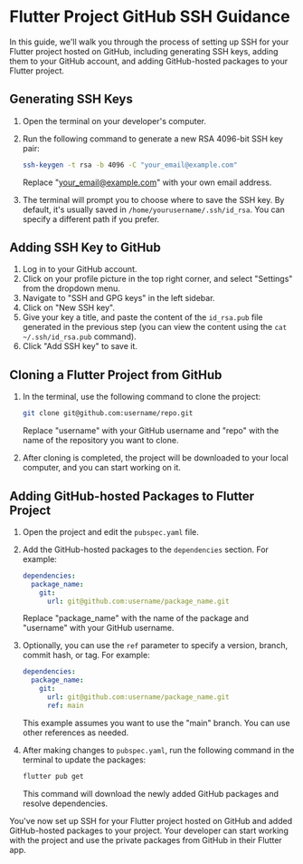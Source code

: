 
# Flutter Project GitHub SSH Guidance

In this guide, we'll walk you through the process of setting up SSH for your Flutter project hosted on GitHub, including generating SSH keys, adding them to your GitHub account, and adding GitHub-hosted packages to your Flutter project.

## Generating SSH Keys

1. Open the terminal on your developer's computer.
2. Run the following command to generate a new RSA 4096-bit SSH key pair:

   ```bash
   ssh-keygen -t rsa -b 4096 -C "your_email@example.com"
   ```

   Replace "<your_email@example.com>" with your own email address.

3. The terminal will prompt you to choose where to save the SSH key. By default, it's usually saved in `/home/yourusername/.ssh/id_rsa`. You can specify a different path if you prefer.

## Adding SSH Key to GitHub

1. Log in to your GitHub account.
2. Click on your profile picture in the top right corner, and select "Settings" from the dropdown menu.
3. Navigate to "SSH and GPG keys" in the left sidebar.
4. Click on "New SSH key".
5. Give your key a title, and paste the content of the `id_rsa.pub` file generated in the previous step (you can view the content using the `cat ~/.ssh/id_rsa.pub` command).
6. Click "Add SSH key" to save it.

## Cloning a Flutter Project from GitHub

1. In the terminal, use the following command to clone the project:

   ```bash
   git clone git@github.com:username/repo.git
   ```

   Replace "username" with your GitHub username and "repo" with the name of the repository you want to clone.

2. After cloning is completed, the project will be downloaded to your local computer, and you can start working on it.

## Adding GitHub-hosted Packages to Flutter Project

1. Open the project and edit the `pubspec.yaml` file.
2. Add the GitHub-hosted packages to the `dependencies` section. For example:

   ```yaml
   dependencies:
     package_name:
       git:
         url: git@github.com:username/package_name.git
   ```

   Replace "package_name" with the name of the package and "username" with your GitHub username.

3. Optionally, you can use the `ref` parameter to specify a version, branch, commit hash, or tag. For example:

   ```yaml
   dependencies:
     package_name:
       git:
         url: git@github.com:username/package_name.git
         ref: main
   ```

   This example assumes you want to use the "main" branch. You can use other references as needed.

4. After making changes to `pubspec.yaml`, run the following command in the terminal to update the packages:

   ```bash
   flutter pub get
   ```

   This command will download the newly added GitHub packages and resolve dependencies.

You've now set up SSH for your Flutter project hosted on GitHub and added GitHub-hosted packages to your project. Your developer can start working with the project and use the private packages from GitHub in their Flutter app.
